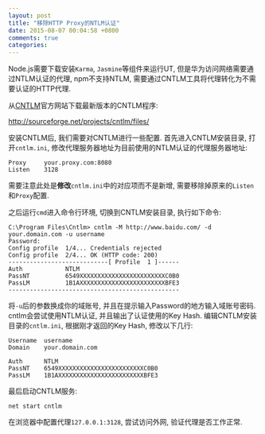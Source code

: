 ```yaml
---
layout: post
title: "移除HTTP Proxy的NTLM认证"
date: 2015-08-07 00:04:58 +0800
comments: true
categories:
---
```


Node.js需要下载安装`Karma`, `Jasmine`等组件来运行UT, 但是华为访问网络需要通过NTLM认证的代理, npm不支持NTLM, 需要通过CNTLM工具将代理转化为不需要认证的HTTP代理.

从[CNTLM](http://cntlm.sourceforge.net/)官方网站下载最新版本的CNTLM程序:

http://sourceforge.net/projects/cntlm/files/

<!--more-->

安装CNTLM后, 我们需要对CNTLM进行一些配置.
首先进入CNTLM安装目录, 打开`cntlm.ini`, 修改代理服务器地址为目前使用的NTLM认证的代理服务器地址:

```
Proxy     your.proxy.com:8080
Listen    3128
```

需要注意此处是**修改**`cntlm.ini`中的对应项而不是新增, 需要移除掉原来的`Listen`和`Proxy`配置.

之后运行`cmd`进入命令行环境, 切换到CNTLM安装目录, 执行如下命令:

```
C:\Program Files\Cntlm> cntlm -M http://www.baidu.com/ -d your.domain.com -u username
Password:
Config profile  1/4... Credentials rejected
Config profile  2/4... OK (HTTP code: 200)
----------------------------[ Profile  1 ]------
Auth            NTLM
PassNT          6549XXXXXXXXXXXXXXXXXXXXXXXXC0B0
PassLM          1B1AXXXXXXXXXXXXXXXXXXXXXXXXBFE3
------------------------------------------------
```

将`-u`后的参数换成你的域账号, 并且在提示输入Password的地方输入域账号密码.
cntlm会尝试使用NTLM认证, 并且输出了认证使用的Key Hash.
编辑CNTLM安装目录的`cntlm.ini`, 根据刚才返回的Key Hash, 修改以下几行:

```
Username  username
Domain    your.domain.com

Auth      NTLM
PassNT    6549XXXXXXXXXXXXXXXXXXXXXXXXC0B0
PassLM    1B1AXXXXXXXXXXXXXXXXXXXXXXXXBFE3
```

最后启动CNTLM服务:

```
net start cntlm
```

在浏览器中配置代理`127.0.0.1:3128`, 尝试访问外网, 验证代理是否工作正常.
